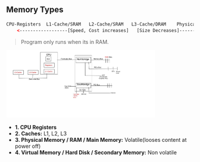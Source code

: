 ## Memory Types
```html
CPU-Registers  L1-Cache/SRAM   L2-Cache/SRAM   L3-Cache/DRAM    Physical_Memory/RAM/Main Memory  Hard_Disk/Secondary_Memory
    <------------------[Speed, Cost increases]   [Size Decreases]-----------------------------
```
> Program only runs when its in RAM.

<img src=Memory.jpg width=400/>

- **1. CPU Registers**
- **2. Caches:** L1, L2, L3
- **3. Physical Memory / RAM / Main Memory:** Volatile(looses content at power off)
- **4. Virtual Memory / Hard Disk / Secondary Memory:** Non volatile
